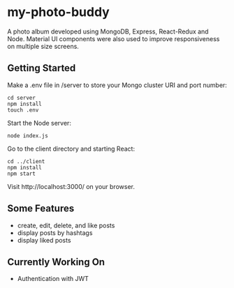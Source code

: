 # my-photo-buddy

A photo album developed using MongoDB, Express, React-Redux and Node. Material UI components were also used to improve responsiveness on multiple size screens.

## Getting Started

Make a .env file in /server to store your Mongo cluster URI and port number:

```
cd server
npm install
touch .env
```
Start the Node server:

```
node index.js
```
Go to the client directory and starting React:

```
cd ../client
npm install
npm start
```
Visit http://localhost:3000/ on your browser.

## Some Features

- create, edit, delete, and like posts
- display posts by hashtags
- display liked posts

## Currently Working On

- Authentication with JWT



